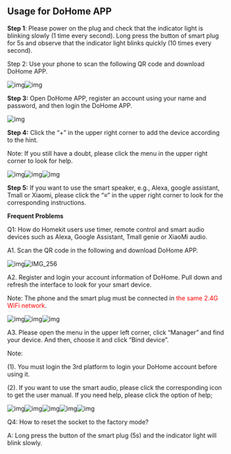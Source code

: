 ## Usage for DoHome APP

**Step 1**: Please power on the plug and check that the indicator light is blinking slowly (1 time every second). Long press the button of smart plug for 5s and observe that the indicator light blinks quickly (10 times every second).

 Step 2: Use your phone to scan the following QR code and download DoHome APP.

![img](file:///C:\Users\Administrator\AppData\Local\Temp\msohtmlclip1\01\clip_image002.jpg)![img](file:///C:\Users\Administrator\AppData\Local\Temp\msohtmlclip1\01\clip_image003.png)

 **Step 3:** Open DoHome APP, register an account using your name and password, and then login the DoHome APP.

 

![img](file:///C:\Users\Administrator\AppData\Local\Temp\msohtmlclip1\01\clip_image005.jpg)

 

 

 

 

 

**Step 4:** Click the “+” in the upper right corner to add the device according to the hint.

Note: If you still have a doubt, please click the menu in the upper right corner to look for help.

 

![img](file:///C:\Users\Administrator\AppData\Local\Temp\msohtmlclip1\01\clip_image007.jpg)![img](file:///C:\Users\Administrator\AppData\Local\Temp\msohtmlclip1\01\clip_image009.jpg)![img](file:///C:\Users\Administrator\AppData\Local\Temp\msohtmlclip1\01\clip_image011.jpg)

 

**Step 5:** If you want to use the smart speaker, e.g., Alexa, google assistant, Tmall or Xiaomi, please click the “≡” in the upper right corner to look for the corresponding instructions.

**Frequent Problems**

Q1: How do Homekit users use timer, remote control and smart audio devices such as Alexa, Google Assistant, Tmall genie or XiaoMi audio. 

A1. Scan the QR code in the following and download DoHome APP.

![img](file:///C:\Users\Administrator\AppData\Local\Temp\msohtmlclip1\01\clip_image012.jpg)![IMG_256](file:///C:\Users\Administrator\AppData\Local\Temp\msohtmlclip1\01\clip_image014.jpg)

A2. Register and login your account information of DoHome. Pull down and refresh the interface to look for your smart device.

Note: The phone and the smart plug must be connected in <font color=red>the same 2.4G WiFi network</font>.

 

![img](file:///C:\Users\Administrator\AppData\Local\Temp\msohtmlclip1\01\clip_image007.jpg)![img](file:///C:\Users\Administrator\AppData\Local\Temp\msohtmlclip1\01\clip_image011.jpg)![img](file:///C:\Users\Administrator\AppData\Local\Temp\msohtmlclip1\01\clip_image015.jpg)

A3. Please open the menu in the upper left corner, click “Manager” and find your device. And then, choose it and click “Bind device”. 

Note: 

(1). You must login the 3rd platform to login your DoHome account before using it.

(2). If you want to use the smart audio, please click the corresponding icon to get the user manual. If you need help, please click the option of help; 

![img](file:///C:\Users\Administrator\AppData\Local\Temp\msohtmlclip1\01\clip_image016.jpg)![img](file:///C:\Users\Administrator\AppData\Local\Temp\msohtmlclip1\01\clip_image011.jpg)![img](file:///C:\Users\Administrator\AppData\Local\Temp\msohtmlclip1\01\clip_image018.jpg)![img](file:///C:\Users\Administrator\AppData\Local\Temp\msohtmlclip1\01\clip_image020.jpg)![img](file:///C:\Users\Administrator\AppData\Local\Temp\msohtmlclip1\01\clip_image022.jpg)

 

Q4: How to reset the socket to the factory mode?

A: Long press the button of the smart plug (5s) and the indicator light will blink slowly.

